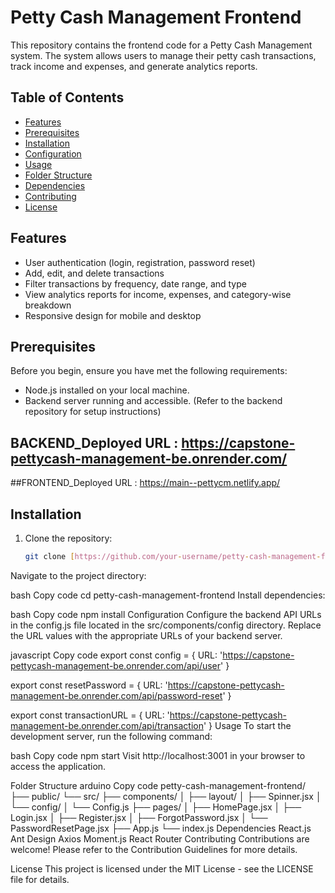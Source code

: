 # Petty Cash Management Frontend

This repository contains the frontend code for a Petty Cash Management system. The system allows users to manage their petty cash transactions, track income and expenses, and generate analytics reports.

## Table of Contents

- [Features](#features)
- [Prerequisites](#prerequisites)
- [Installation](#installation)
- [Configuration](#configuration)
- [Usage](#usage)
- [Folder Structure](#folder-structure)
- [Dependencies](#dependencies)
- [Contributing](#contributing)
- [License](#license)

## Features

- User authentication (login, registration, password reset)
- Add, edit, and delete transactions
- Filter transactions by frequency, date range, and type
- View analytics reports for income, expenses, and category-wise breakdown
- Responsive design for mobile and desktop

## Prerequisites

Before you begin, ensure you have met the following requirements:

- Node.js installed on your local machine.
- Backend server running and accessible. (Refer to the backend repository for setup instructions)


## BACKEND_Deployed URL : https://capstone-pettycash-management-be.onrender.com/

##FRONTEND_Deployed URL : https://main--pettycm.netlify.app/

## Installation

1. Clone the repository:

   ```bash
   git clone [https://github.com/your-username/petty-cash-management-frontend.git](https://github.com/DHANUSHJEE/PettyCash-Management-FE.git)
Navigate to the project directory:

bash
Copy code
cd petty-cash-management-frontend
Install dependencies:

bash
Copy code
npm install
Configuration
Configure the backend API URLs in the config.js file located in the src/components/config directory. Replace the URL values with the appropriate URLs of your backend server.

javascript
Copy code
export const config = {
    URL: 'https://capstone-pettycash-management-be.onrender.com/api/user'
}

export const resetPassword = {
    URL: 'https://capstone-pettycash-management-be.onrender.com/api/password-reset'
}

export const transactionURL = {
    URL: 'https://capstone-pettycash-management-be.onrender.com/api/transaction'
}
Usage
To start the development server, run the following command:

bash
Copy code
npm start
Visit http://localhost:3001 in your browser to access the application.

Folder Structure
arduino
Copy code
petty-cash-management-frontend/
├── public/
└── src/
    ├── components/
    │   ├── layout/
    │   ├── Spinner.jsx
    │   └── config/
    │       └── Config.js
    ├── pages/
    │   ├── HomePage.jsx
    │   ├── Login.jsx
    │   ├── Register.jsx
    │   ├── ForgotPassword.jsx
    │   └── PasswordResetPage.jsx
    ├── App.js
    └── index.js
Dependencies
React.js
Ant Design
Axios
Moment.js
React Router
Contributing
Contributions are welcome! Please refer to the Contribution Guidelines for more details.

License
This project is licensed under the MIT License - see the LICENSE file for details.
